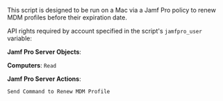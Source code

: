 This script is designed to be run on a Mac via a Jamf Pro policy to renew MDM profiles before their expiration date.

API rights required by account specified in the script's `jamfpro_user` variable:

**Jamf Pro Server Objects**:

**Computers**: `Read`

**Jamf Pro Server Actions**:

`Send Command to Renew MDM Profile`
